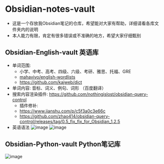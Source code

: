 # Obsidian-notes-vault
- 这是一个存放我Obsidian笔记的仓库，希望能对大家有帮助，详细请看各库文件夹内的说明
- 本人能力有限，肯定有很多错误或不准确的地方，希望大家仔细甄别
## Obsidian-English-vault 英语库

- 单词范围:
  - 小学、中考、高考、四级、六级、考研、雅思、托福、GRE
  - [mahavivo/english-wordlists](https://github.com/mahavivo/english-wordlists)
  - https://github.com/kajweb/dict
- 单词内容: 音标、词义、例句、词形 （百度翻译）
- 搜索内容渲染插件: https://github.com/nothingislost/obsidian-query-control
  - 插件修补:
  - https://www.jianshu.com/p/c5f3a0c3e66c
  - https://github.com/zhao414/obsidian-query-control/releases/tag/0.5_fix_fix_for_Obsidian_1.2.5
- 英语语法
![image](https://github.com/insile/Obsidian-notes-vault/assets/39241051/70b03928-df65-42a1-a4c4-8a485d10bb83)
![image](https://github.com/insile/Obsidian-notes-vault/assets/39241051/2cb9f992-2236-4978-a99a-a8abab97932b)

## Obsidian-Python-vault Python笔记库
![image](https://github.com/insile/Obsidian-notes-vault/assets/39241051/d5bb8129-b52e-416a-b7c3-ca82e34a9d90)
